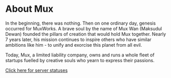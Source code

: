 # About Mux
In the beginning, there was nothing. Then on one ordinary day, genesis occurred for MuxWorks.
A brave soul by the name of Mux Wan (Maksudul Dewan) founded the pillars of creation that would hold Mux together.
Nearly 7 years later, his mission continues to inspire others who have similar ambitions like him - to unify and exorcise this planet from all evil.

Today, Mux, a limited liability company, owns and runs a whole fleet of startups fuelled by creative souls who yearn to express their passions.

[Click here for server statuses](https://stats.uptimerobot.com/1MAlzt6El0)
